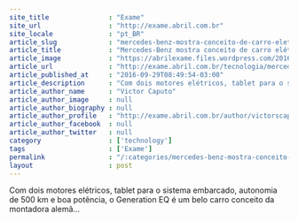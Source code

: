 ```yaml
---
site_title               : "Exame"
site_url                 : "http://exame.abril.com.br"
site_locale              : "pt_BR"
article_slug             : "mercedes-benz-mostra-conceito-de-carro-eletrico-futurista"
article_title            : "Mercedes-Benz mostra conceito de carro elétrico futurista"
article_image            : "https://abrilexame.files.wordpress.com/2016/10/size_960_16_9_mercedes.jpg?quality=70&strip=all&w=960"
article_url              : "http://exame.abril.com.br/tecnologia/mercedes-benz-mostra-conceito-de-carro-eletrico-futurista/"
article_published_at     : "2016-09-29T08:49:54-03:00"
article_description      : "Com dois motores elétricos, tablet para o sistema embarcado, autonomia de 500 km e boa potência, o Generation EQ é um belo carro conceito da montadora alemã..."
article_author_name      : "Victor Caputo"
article_author_image     : null
article_author_biography : null
article_author_profile   : "http://exame.abril.com.br/author/victorscaputo/"
article_author_facebook  : null
article_author_twitter   : null
category                 : ['technology']
tags                     : ['Exame']
permalink                : "/:categories/mercedes-benz-mostra-conceito-de-carro-eletrico-futurista/"
layout                   : post
---
```


Com dois motores elétricos, tablet para o sistema embarcado, autonomia de 500 km e boa potência, o Generation EQ é um belo carro conceito da montadora alemã...
